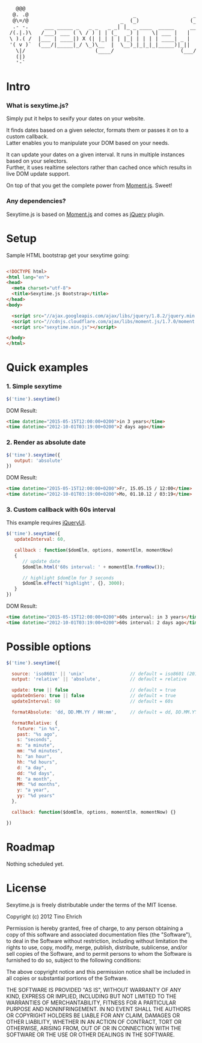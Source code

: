 <pre>
   @@@
  @. .@                                 _                  _
  @\=/@                             _  (_)                (_)
  .- -.     ___ _____ _   _ _   _ _| |_ _ ____  _____     __  ___
 /(.|.)\   /___) ___ ( \ / ) | | (_   _) |    \| ___ |   |  |/___)
 \ ).( /  |___ | ____|) X (| |_| | | |_| | | | | ____| _ |  |___ |
 '( v )`  (___/|_____|_/ \_)\__  |  \__)_|_|_|_|_____)|_||  (___/
   \|/                      (____/                     (___/
   (|)
   '-`
</pre>

# Intro

### What is sexytime.js?
Simply put it helps to sexify your dates on your website.

It finds dates based on a given selector, formats them or passes it on to a custom callback.  
Latter enables you to manipulate your DOM based on your needs.

It can update your dates on a given interval. It runs in multiple instances based on your selectors.  
Further, it uses realtime selectors rather than cached once which results in live DOM update support.

On top of that you get the complete power from [Moment.js](http://momentjs.com). Sweet!

### Any dependencies?
Sexytime.js is based on [Moment.js](http://momentjs.com) and comes as [jQuery](http://jquery.com) plugin.


# Setup
Sample HTML bootstrap get your sexytime going:
```html

<!DOCTYPE html>
<html lang="en">
<head>
  <meta charset="utf-8">
  <title>Sexytime.js Bootstrap</title>
</head>
<body>

  <script src="//ajax.googleapis.com/ajax/libs/jquery/1.8.2/jquery.min.js"></script>
  <script src="//cdnjs.cloudflare.com/ajax/libs/moment.js/1.7.0/moment.min.js"></script>
  <script src="sexytime.min.js"></script>

</body>
</html>
```

# Quick examples

### 1. Simple sexytime
```js
$('time').sexytime()
```
DOM Result:
```html
<time datetime="2015-05-15T12:00:00+0200">in 3 years</time>
<time datetime="2012-10-01T03:19:00+0200">2 days ago</time>
```

### 2. Render as absolute date
```js
$('time').sexytime({
   output: 'absolute'
})
```
DOM Result:
```html
<time datetime="2015-05-15T12:00:00+0200">Fr, 15.05.15 / 12:00</time>
<time datetime="2012-10-01T03:19:00+0200">Mo, 01.10.12 / 03:19</time>
```

### 3. Custom callback with 60s interval
This example requires [jQueryUI](http://jqueryui.com).
```js
$('time').sexytime({
   updateInterval: 60,

   callback : function($domElm, options, momentElm, momentNow)
   {
      // update date
      $domElm.html('60s interval: ' + momentElm.fromNow());

      // highlight $domElm for 3 seconds
      $domElm.effect('highlight', {}, 3000);
   }
})
```
DOM Result:
```html
<time datetime="2015-05-15T12:00:00+0200">60s interval: in 3 years</time>
<time datetime="2012-10-01T03:19:00+0200">60s interval: 2 days ago</time>
```


# Possible options
```js
$('time').sexytime({

  source: 'iso8601' || 'unix'                 // default = iso8601 (2012-09-24T17:20:00)
  output: 'relative' || 'absolute',           // default = relative

  update: true || false                       // default = true
  updateOnSero: true || false                 // default = true
  updateInterval: 60                          // default = 60s

  formatAbsolute: 'dd, DD.MM.YY / HH:mm',     // default = dd, DD.MM.YY / HH:mm

  formatRelative: {
    future: "in %s",
    past: "%s ago",
    s: "seconds",
    m: "a minute",
    mm: "%d minutes",
    h: "an hour",
    hh: "%d hours",
    d: "a day",
    dd: "%d days",
    M: "a month",
    MM: "%d months",
    y: "a year",
    yy: "%d years"
  },

  callback: function($domElm, options, momentElm, momentNow) {}

})
```

# Roadmap
Nothing scheduled yet.


# License
Sexytime.js is freely distributable under the terms of the MIT license.

Copyright (c) 2012 Tino Ehrich

Permission is hereby granted, free of charge, to any person obtaining a copy of this software and associated documentation files (the "Software"), to deal in the Software without restriction, including without limitation the rights to use, copy, modify, merge, publish, distribute, sublicense, and/or sell copies of the Software, and to permit persons to whom the Software is furnished to do so, subject to the following conditions:

The above copyright notice and this permission notice shall be included in all copies or substantial portions of the Software.

THE SOFTWARE IS PROVIDED "AS IS", WITHOUT WARRANTY OF ANY KIND, EXPRESS OR IMPLIED, INCLUDING BUT NOT LIMITED TO THE WARRANTIES OF MERCHANTABILITY, FITNESS FOR A PARTICULAR PURPOSE AND NONINFRINGEMENT. IN NO EVENT SHALL THE AUTHORS OR COPYRIGHT HOLDERS BE LIABLE FOR ANY CLAIM, DAMAGES OR OTHER LIABILITY, WHETHER IN AN ACTION OF CONTRACT, TORT OR OTHERWISE, ARISING FROM, OUT OF OR IN CONNECTION WITH THE SOFTWARE OR THE USE OR OTHER DEALINGS IN THE SOFTWARE.